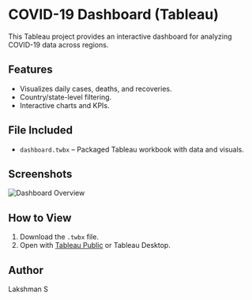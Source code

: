 # COVID-19 Dashboard (Tableau)

This Tableau project provides an interactive dashboard for analyzing COVID-19 data across regions.

## Features
- Visualizes daily cases, deaths, and recoveries.
- Country/state-level filtering.
- Interactive charts and KPIs.

## File Included
- `dashboard.twbx` – Packaged Tableau workbook with data and visuals.

## Screenshots
![Dashboard Overview](Covid_19_dashboard.jpg)

## How to View
1. Download the `.twbx` file.
2. Open with [Tableau Public](https://public.tableau.com/) or Tableau Desktop.

## Author
Lakshman S
